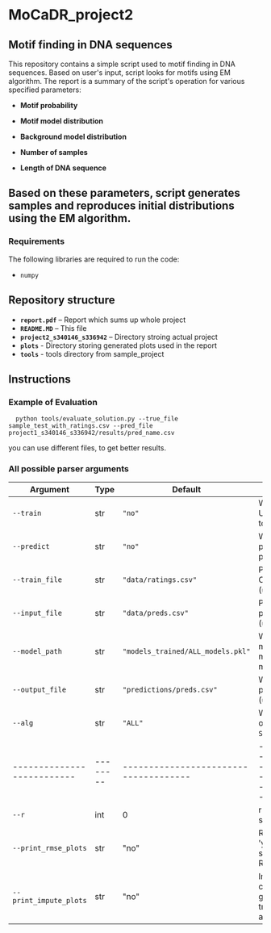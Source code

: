 # MoCaDR_project2

##  Motif finding in DNA sequences

This repository contains a simple script used to motif finding in DNA sequences. Based on user's input, script looks for motifs using EM algorithm. The report is a summary of the script's operation for various specified parameters:

- **Motif probability**

- **Motif model distribution**

- **Background model distribution**

- **Number of samples**

- **Length of DNA sequence**

Based on these parameters, script generates samples and reproduces initial distributions using the EM algorithm.
---


### Requirements  
The following libraries are required to run the code:  
- `numpy`   

## Repository structure
- **`report.pdf`** – Report which sums up whole project
- **`README.MD`** – This file
- **`project2_s340146_s336942`** – Directory stroing actual project
- **`plots`** - Directory storing generated plots used in the report
- **`tools`** - tools directory from sample_project


## Instructions

### **Example of Evaluation**
```
  python tools/evaluate_solution.py --true_file sample_test_with_ratings.csv --pred_file project1_s340146_s336942/results/pred_name.csv     
```
  you can use different files, to get better results.

### All possible parser arguments
| Argument                 | Type   | Default                             | Description                                                                                   |
|--------------------------|--------|-------------------------------------|-----------------------------------------------------------------------------------------------|
| `--train`                | str    | `"no"`                              | Whether to run training. Use `"yes"` to train, `"no"` to skip.                                |
| `--predict`              | str    | `"no"`                              | Whether to run prediction. Use `"yes"` to predict, `"no"` to skip.                            |
| `--train_file`           | str    | `"data/ratings.csv"`                | Path to your training CSV (`userId,movieId,rating`).                                          |
| `--input_file`           | str    | `"data/preds.csv"`                  | Path to your test CSV for prediction (`userId,movieId`).                                      |
| `--model_path`           | str    | `"models_trained/ALL_models.pkl"`   | Where to save (in train mode) or load (in predict mode) your pickled model data.              |
| `--output_file`          | str    | `"predictions/preds.csv"`           | Where to write your predicted ratings (`userId,movieId,rating`).                              |
| `--alg`                  | str    | `"ALL"`                             | Which algorithm to use: one of `NMF`, `SVD1`, `SVD2`, `SGD` or `ALL`.                         |
|--------------------------|--------|-------------------------------------|-----------------------------------------------------------------------------------------------|
| `--r`                    | int    | 0                                   | r to use for training (0 -> searching for best r)                                             |
| `--print_rmse_plots`     | str    | "no"                                | RMSE plot generation: 'yes' while training to save used algorithm RMSE plot                   |
| `--print_impute_plots`   | str    | "no"                                | Imputation method comparison plot generation: 'yes' while training to save used algorithm plot|